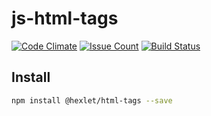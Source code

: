 # js-html-tags

[![Code Climate](https://codeclimate.com/github/hexlet-components/js-html-tags/badges/gpa.svg)](https://codeclimate.com/github/hexlet-components/js-html-tags)
[![Issue Count](https://codeclimate.com/github/hexlet-components/js-html-tags/badges/issue_count.svg)](https://codeclimate.com/github/hexlet-components/js-html-tags)
[![Build Status](https://travis-ci.org/hexlet-components/js-html-tags.svg?branch=master)](https://travis-ci.org/hexlet-components/js-html-tags)

## Install

```sh
npm install @hexlet/html-tags --save
```
